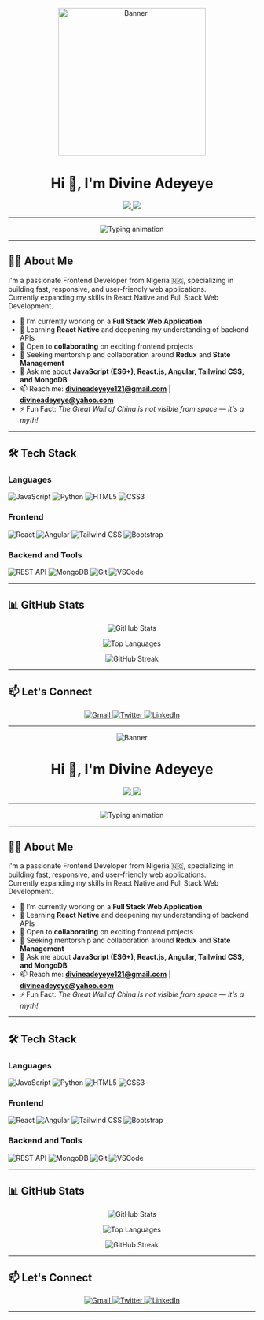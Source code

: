 <!-- Banner (optional) -->
<p align="center">
  <img src="https://github.com/DivineAde/first-tailwind-project/blob/main/github%20banner.png" alt="Banner" style="height: 300px;" />
</p>

<h1 align="center">Hi 👋, I'm Divine Adeyeye</h1>

<p align="center">
  <a href="https://x.com/adeyeye_divine">
    <img src="https://img.shields.io/badge/-@Adeyeye_Divine-1ca0f1?style=flat-square&logo=twitter&logoColor=white" />
  </a>
  <a href="https://linkedin.com/in/divine-adeyeye-96966b224">
    <img src="https://img.shields.io/badge/-Divine%20Adeyeye-blue?style=flat-square&logo=Linkedin&logoColor=white" />
  </a>
</p>

---

<!-- Typing animation -->
<p align="center">
  <img src="https://readme-typing-svg.herokuapp.com?color=00bfff&size=22&center=true&vCenter=true&multiline=true&lines=Frontend+Developer;React+%7C+Angular+Specialist;Open+Source+Contributor;Lifelong+Learner" alt="Typing animation" />
</p>

---

## 🙋‍♂️ About Me

I'm a passionate Frontend Developer from Nigeria 🇳🇬, specializing in building fast, responsive, and user-friendly web applications.  
Currently expanding my skills in React Native and Full Stack Web Development.

- 🔭 I’m currently working on a **Full Stack Web Application**
- 🌱 Learning **React Native** and deepening my understanding of backend APIs
- 👯 Open to **collaborating** on exciting frontend projects
- 🤝 Seeking mentorship and collaboration around **Redux** and **State Management**
- 💬 Ask me about **JavaScript (ES6+), React.js, Angular, Tailwind CSS, and MongoDB**
- 📫 Reach me: **divineadeyeye121@gmail.com** | **divineadeyeye@yahoo.com**
- ⚡ Fun Fact: *The Great Wall of China is not visible from space — it's a myth!*

---

## 🛠 Tech Stack

### Languages
<p>
  <img src="https://img.shields.io/badge/JavaScript-ES6+-F7DF1E?style=for-the-badge&logo=javascript&logoColor=black" alt="JavaScript" />
  <img src="https://img.shields.io/badge/Python-3776AB?style=for-the-badge&logo=python&logoColor=white" alt="Python" />
  <img src="https://img.shields.io/badge/HTML5-E34F26?style=for-the-badge&logo=html5&logoColor=white" alt="HTML5" />
  <img src="https://img.shields.io/badge/CSS3-1572B6?style=for-the-badge&logo=css3&logoColor=white" alt="CSS3" />
</p>

### Frontend
<p>
  <img src="https://img.shields.io/badge/React-20232A?style=for-the-badge&logo=react&logoColor=61DAFB" alt="React" />
  <img src="https://img.shields.io/badge/Angular-DD0031?style=for-the-badge&logo=angular&logoColor=white" alt="Angular" />
  <img src="https://img.shields.io/badge/Tailwind_CSS-06B6D4?style=for-the-badge&logo=tailwindcss&logoColor=white" alt="Tailwind CSS" />
  <img src="https://img.shields.io/badge/Bootstrap-7952B3?style=for-the-badge&logo=bootstrap&logoColor=white" alt="Bootstrap" />
</p>

### Backend and Tools
<p>
  <img src="https://img.shields.io/badge/REST%20API-005571?style=for-the-badge" alt="REST API" />
  <img src="https://img.shields.io/badge/MongoDB-4EA94B?style=for-the-badge&logo=mongodb&logoColor=white" alt="MongoDB" />
  <img src="https://img.shields.io/badge/Git-F05032?style=for-the-badge&logo=git&logoColor=white" alt="Git" />
  <img src="https://img.shields.io/badge/VS%20Code-007ACC?style=for-the-badge&logo=visual-studio-code&logoColor=white" alt="VSCode" />
</p>

---

## 📊 GitHub Stats

<p align="center">
  <img src="https://github-readme-stats.vercel.app/api?username=divineade&show_icons=true&theme=radical" alt="GitHub Stats" />
</p>

<p align="center">
  <img src="https://github-readme-stats.vercel.app/api/top-langs/?username=divineade&layout=compact&theme=radical" alt="Top Languages" />
</p>

<p align="center">
  <img src="https://github-readme-streak-stats.herokuapp.com/?user=divineade&theme=radical" alt="GitHub Streak" />
</p>

---

## 📫 Let's Connect

<p align="center">
  <a href="mailto:divineadeyeye121@gmail.com">
    <img src="https://img.shields.io/badge/Gmail-D14836?style=for-the-badge&logo=gmail&logoColor=white" alt="Gmail" />
  </a>
  <a href="https://twitter.com/adeyeye_divine" target="_blank">
    <img src="https://img.shields.io/badge/Twitter-1DA1F2?style=for-the-badge&logo=twitter&logoColor=white" alt="Twitter" />
  </a>
  <a href="https://linkedin.com/in/divine-adeyeye-96966b224" target="_blank">
    <img src="https://img.shields.io/badge/LinkedIn-0077B5?style=for-the-badge&logo=linkedin&logoColor=white" alt="LinkedIn" />
  </a>
</p>

---
<!-- Banner (optional) -->
<p align="center">
  <img src="https://via.placeholder.com/1200x400?text=Divine+Adeyeye+-+Frontend+Developer" alt="Banner" />
</p>

<h1 align="center">Hi 👋, I'm Divine Adeyeye</h1>

<p align="center">
  <a href="https://twitter.com/adeyeye_divine">
    <img src="https://img.shields.io/badge/-@Adeyeye_Divine-1ca0f1?style=flat-square&logo=twitter&logoColor=white" />
  </a>
  <a href="https://linkedin.com/in/divine-adeyeye-96966b224">
    <img src="https://img.shields.io/badge/-Divine%20Adeyeye-blue?style=flat-square&logo=Linkedin&logoColor=white" />
  </a>
</p>

---

<!-- Typing animation -->
<p align="center">
  <img src="https://readme-typing-svg.herokuapp.com?color=00bfff&size=22&center=true&vCenter=true&multiline=true&lines=Frontend+Developer;React+%7C+Angular+Specialist;Open+Source+Contributor;Lifelong+Learner" alt="Typing animation" />
</p>

---

## 🙋‍♂️ About Me

I'm a passionate Frontend Developer from Nigeria 🇳🇬, specializing in building fast, responsive, and user-friendly web applications.  
Currently expanding my skills in React Native and Full Stack Web Development.

- 🔭 I’m currently working on a **Full Stack Web Application**
- 🌱 Learning **React Native** and deepening my understanding of backend APIs
- 👯 Open to **collaborating** on exciting frontend projects
- 🤝 Seeking mentorship and collaboration around **Redux** and **State Management**
- 💬 Ask me about **JavaScript (ES6+), React.js, Angular, Tailwind CSS, and MongoDB**
- 📫 Reach me: **divineadeyeye121@gmail.com** | **divineadeyeye@yahoo.com**
- ⚡ Fun Fact: *The Great Wall of China is not visible from space — it's a myth!*

---

## 🛠 Tech Stack

### Languages
<p>
  <img src="https://img.shields.io/badge/JavaScript-ES6+-F7DF1E?style=for-the-badge&logo=javascript&logoColor=black" alt="JavaScript" />
  <img src="https://img.shields.io/badge/Python-3776AB?style=for-the-badge&logo=python&logoColor=white" alt="Python" />
  <img src="https://img.shields.io/badge/HTML5-E34F26?style=for-the-badge&logo=html5&logoColor=white" alt="HTML5" />
  <img src="https://img.shields.io/badge/CSS3-1572B6?style=for-the-badge&logo=css3&logoColor=white" alt="CSS3" />
</p>

### Frontend
<p>
  <img src="https://img.shields.io/badge/React-20232A?style=for-the-badge&logo=react&logoColor=61DAFB" alt="React" />
  <img src="https://img.shields.io/badge/Angular-DD0031?style=for-the-badge&logo=angular&logoColor=white" alt="Angular" />
  <img src="https://img.shields.io/badge/Tailwind_CSS-06B6D4?style=for-the-badge&logo=tailwindcss&logoColor=white" alt="Tailwind CSS" />
  <img src="https://img.shields.io/badge/Bootstrap-7952B3?style=for-the-badge&logo=bootstrap&logoColor=white" alt="Bootstrap" />
</p>

### Backend and Tools
<p>
  <img src="https://img.shields.io/badge/REST%20API-005571?style=for-the-badge" alt="REST API" />
  <img src="https://img.shields.io/badge/MongoDB-4EA94B?style=for-the-badge&logo=mongodb&logoColor=white" alt="MongoDB" />
  <img src="https://img.shields.io/badge/Git-F05032?style=for-the-badge&logo=git&logoColor=white" alt="Git" />
  <img src="https://img.shields.io/badge/VS%20Code-007ACC?style=for-the-badge&logo=visual-studio-code&logoColor=white" alt="VSCode" />
</p>

---

## 📊 GitHub Stats

<p align="center">
  <img src="https://github-readme-stats.vercel.app/api?username=divineade&show_icons=true&theme=radical" alt="GitHub Stats" />
</p>

<p align="center">
  <img src="https://github-readme-stats.vercel.app/api/top-langs/?username=divineade&layout=compact&theme=radical" alt="Top Languages" />
</p>

<p align="center">
  <img src="https://github-readme-streak-stats.herokuapp.com/?user=divineade&theme=radical" alt="GitHub Streak" />
</p>

---

## 📫 Let's Connect

<p align="center">
  <a href="mailto:divineadeyeye121@gmail.com">
    <img src="https://img.shields.io/badge/Gmail-D14836?style=for-the-badge&logo=gmail&logoColor=white" alt="Gmail" />
  </a>
  <a href="https://x.com/adeyeye_divine" target="_blank">
    <img src="https://img.shields.io/badge/Twitter-1DA1F2?style=for-the-badge&logo=twitter&logoColor=white" alt="Twitter" />
  </a>
  <a href="https://linkedin.com/in/divine-adeyeye-96966b224" target="_blank">
    <img src="https://img.shields.io/badge/LinkedIn-0077B5?style=for-the-badge&logo=linkedin&logoColor=white" alt="LinkedIn" />
  </a>
</p>

---
